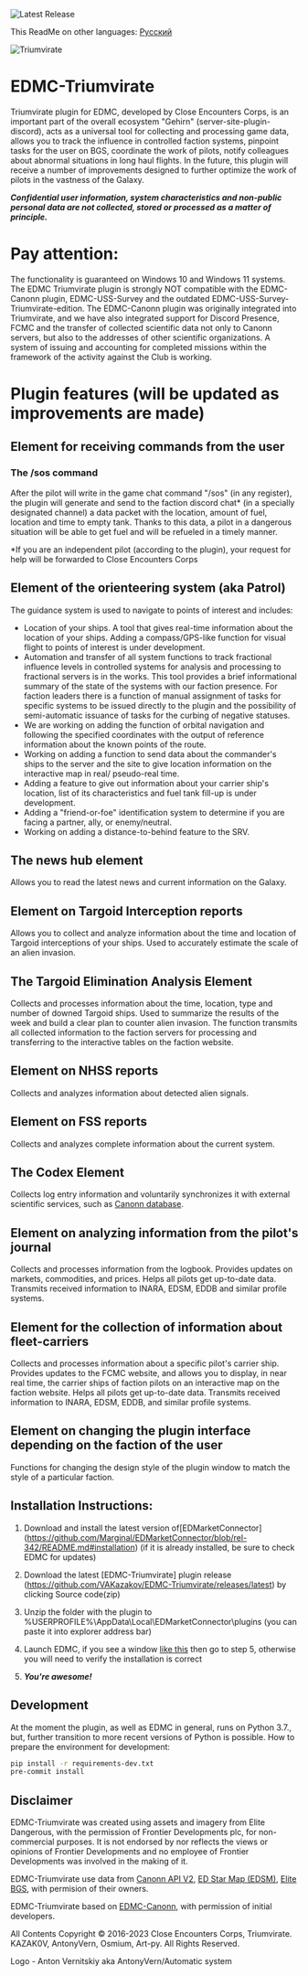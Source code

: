 ![Latest Release](https://img.shields.io/github/release/VAKazakov/EDMC-Triumvirate.svg)

This ReadMe on other languages: [Русский](README.md)

![Triumvirate](https://user-images.githubusercontent.com/25157296/117574269-03a3d500-b0e5-11eb-901d-44a4812e2de0.png)

# EDMC-Triumvirate
Triumvirate plugin for EDMC, developed by Close Encounters Corps, is an important part of the overall ecosystem "Gehirn" (server-site-plugin-discord), acts as a universal tool for collecting and processing game data, allows you to track the influence in controlled faction systems, pinpoint tasks for the user on BGS, coordinate the work of pilots, notify colleagues about abnormal situations in long haul flights. In the future, this plugin will receive a number of improvements designed to further optimize the work of pilots in the vastness of the Galaxy.

***Confidential user information, system characteristics and non-public personal data are not collected, stored or processed as a matter of principle.***

# Pay attention:

The functionality is guaranteed on Windows 10 and Windows 11 systems. The EDMC Triumvirate plugin is strongly NOT compatible with the EDMC-Canonn plugin, EDMC-USS-Survey and the outdated EDMC-USS-Survey-Triumvirate-edition. The EDMC-Canonn plugin was originally integrated into Triumvirate, and we have also integrated support for Discord Presence, FCMC and the transfer of collected scientific data not only to Canonn servers, but also to the addresses of other scientific organizations. A system of issuing and accounting for completed missions within the framework of the activity against the Club is working.

# Plugin features (will be updated as improvements are made)

## Element for receiving commands from the user

### The /sos command

After the pilot will write in the game chat command "/sos" (in any register), the plugin will generate and send to the faction discord chat* (in a specially designated channel) a data packet with the location, amount of fuel, location and time to empty tank. Thanks to this data, a pilot in a dangerous situation will be able to get fuel and will be refueled in a timely manner.

\*If you are an independent pilot (according to the plugin), your request for help will be forwarded to Close Encounters Corps

## Element of the orienteering system (aka Patrol)

The guidance system is used to navigate to points of interest and includes:

* Location of your ships. A tool that gives real-time information about the location of your ships. Adding a compass/GPS-like function for visual flight to points of interest is under development.
* Automation and transfer of all system functions to track fractional influence levels in controlled systems for analysis and processing to fractional servers is in the works. This tool provides a brief informational summary of the state of the systems with our faction presence. For faction leaders there is a function of manual assignment of tasks for specific systems to be issued directly to the plugin and the possibility of semi-automatic issuance of tasks for the curbing of negative statuses.
* We are working on adding the function of orbital navigation and following the specified coordinates with the output of reference information about the known points of the route.
* Working on adding a function to send data about the commander's ships to the server and the site to give location information on the interactive map in real/ pseudo-real time.
* Adding a feature to give out information about your carrier ship's location, list of its characteristics and fuel tank fill-up is under development.
* Adding a "friend-or-foe" identification system to determine if you are facing a partner, ally, or enemy/neutral.
* Working on adding a distance-to-behind feature to the SRV. 

## The news hub element

Allows you to read the latest news and current information on the Galaxy.

## Element on Targoid Interception reports

Allows you to collect and analyze information about the time and location of Targoid interceptions of your ships. Used to accurately estimate the scale of an alien invasion.

## The Targoid Elimination Analysis Element

Collects and processes information about the time, location, type and number of downed Targoid ships. Used to summarize the results of the week and build a clear plan to counter alien invasion. The function transmits all collected information to the faction servers for processing and transferring to the interactive tables on the faction website.

## Element on NHSS reports

Collects and analyzes information about detected alien signals.

## Element on FSS reports

Collects and analyzes complete information about the current system.

## The Codex Element

Collects log entry information and voluntarily synchronizes it with external scientific services, such as [Canonn database](https://api.canonn.tech/documentation).

## Element on analyzing information from the pilot's journal

Collects and processes information from the logbook. Provides updates on markets, commodities, and prices. Helps all pilots get up-to-date data. Transmits received information to INARA, EDSM, EDDB and similar profile systems.

## Element for the collection of information about fleet-carriers

Collects and processes information about a specific pilot's carrier ship. Provides updates to the FCMC website, and allows you to display, in near real time, the carrier ships of faction pilots on an interactive map on the faction website. Helps all pilots get up-to-date data. Transmits received information to INARA, EDSM, EDDB, and similar profile systems.

## Element on changing the plugin interface depending on the faction of the user

Functions for changing the design style of the plugin window to match the style of a particular faction.

## Installation Instructions:

1) Download and install the latest version of[EDMarketConnector] (https://github.com/Marginal/EDMarketConnector/blob/rel-342/README.md#installation) (if it is already installed, be sure to check EDMC for updates)

2) Download the latest [EDMC-Triumvirate] plugin release (https://github.com/VAKazakov/EDMC-Triumvirate/releases/latest) by clicking Source code(zip)

3) Unzip the folder with the plugin to %USERPROFILE%\AppData\Local\EDMarketConnector\plugins (you can paste it into explorer address bar)

4) Launch EDMC, if you see a window [like this](https://cdn.discordapp.com/attachments/518418556615000074/590004329692397579/unknown.png) then go to step 5, otherwise you will need to verify the installation is correct

5) ***You're awesome!***

## Development
At the moment the plugin, as well as EDMC in general, runs on Python 3.7., but, further transition to more recent versions of Python is possible.
How to prepare the environment for development:
```bash
pip install -r requirements-dev.txt
pre-commit install
```

## Disclaimer
EDMC-Triumvirate was created using assets and imagery from Elite Dangerous, with the permission of Frontier Developments plc, for non-commercial purposes. It is not endorsed by nor reflects the views or opinions of Frontier Developments and no employee of Frontier Developments was involved in the making of it.

EDMC-Triumvirate use data from [Canonn API V2](https://docs.canonn.tech), [ED Star Map (EDSM)](https://www.edsm.net/), [Elite BGS](https://elitebgs.app/), with permision of their owners.

EDMC-Triumvirate based on [EDMC-Canonn](https://github.com/canonn-science/EDMC-Canonn), with permission of initial developers.

All Contents Copyright ©️ 2016-2023 Close Encounters Corps, Triumvirate. KAZAK0V, AntonyVern, Osmium, Art-py. All Rights Reserved.

Logo - Anton Vernitskiy aka AntonyVern/Automatic system

